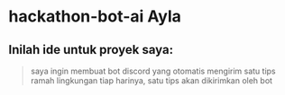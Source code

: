 # hackathon-bot-ai Ayla

## Inilah ide untuk proyek saya:
> saya ingin membuat bot discord yang otomatis mengirim satu tips ramah lingkungan tiap harinya, satu tips akan dikirimkan oleh bot 
